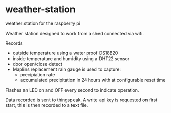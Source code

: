 # weather-station
weather station for the raspberry pi

Weather station designed to work from a shed connected via wifi.

Records
  + outside temperature using a water proof DS18B20
  + inside temperature and humidity using a DHT22 sensor
  + door open/close detect
  + Maplins replacement rain gauge is used to capture:
    + precipiation rate
    + accumulated precipitation in 24 hours with at configurable reset time

Flashes an LED on and OFF every second to indicate operation.

Data recorded is sent to thingspeak. A write api key is requested on first start, this is then recorded to a text file.

